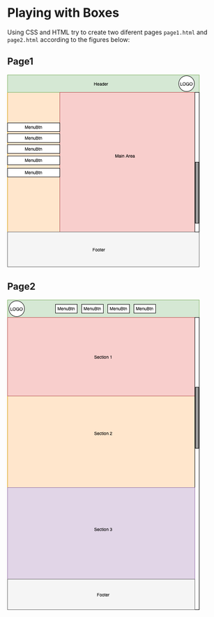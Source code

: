 # Playing with Boxes

Using CSS and HTML try to create two diferent pages  `page1.html` and `page2.html` according to the figures below:

## Page1
![Web Page 1](webpage1.png)

## Page2
![Web Page 1](webpage2.png)